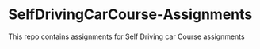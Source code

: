 # SelfDrivingCarCourse-Assignments
This repo contains assignments for Self Driving car Course assignments
